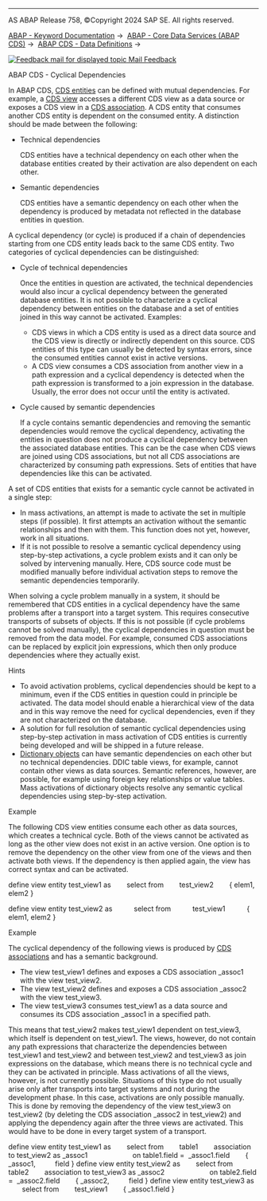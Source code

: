   

* * *

AS ABAP Release 758, ©Copyright 2024 SAP SE. All rights reserved.

[ABAP - Keyword Documentation](javascript:call_link\('abenabap.htm'\)) →  [ABAP - Core Data Services (ABAP CDS)](javascript:call_link\('abencds.htm'\)) →  [ABAP CDS - Data Definitions](javascript:call_link\('abencds_entities.htm'\)) → 

 [![](Mail.gif?object=Mail.gif "Feedback mail for displayed topic") Mail Feedback](mailto:f1_help@sap.com?subject=Feedback%20on%20ABAP%20Documentation&body=Document:%20ABAP%20CDS%20-%20Cyclical%20Dependencies%2C%20ABENCDS_CYCLE_PROBLEMS%2C%20758%0D%0A%0D%0AError:%0D%0A%0D%0A%0D%0A%0D%0ASuggestion%20for%20improvement:)

ABAP CDS - Cyclical Dependencies

In ABAP CDS, [CDS entities](javascript:call_link\('abencds_entity_glosry.htm'\) "Glossary Entry") can be defined with mutual dependencies. For example, a [CDS view](javascript:call_link\('abencds_view_glosry.htm'\) "Glossary Entry") accesses a different CDS view as a data source or exposes a CDS view in a [CDS association](javascript:call_link\('abencds_association_glosry.htm'\) "Glossary Entry"). A CDS entity that consumes another CDS entity is dependent on the consumed entity. A distinction should be made between the following:

-   Technical dependencies
    
    CDS entities have a technical dependency on each other when the database entities created by their activation are also dependent on each other.
    
-   Semantic dependencies
    
    CDS entities have a semantic dependency on each other when the dependency is produced by metadata not reflected in the database entities in question.
    

A cyclical dependency (or cycle) is produced if a chain of dependencies starting from one CDS entity leads back to the same CDS entity. Two categories of cyclical dependencies can be distinguished:

-   Cycle of technical dependencies
    
    Once the entities in question are activated, the technical dependencies would also incur a cyclical dependency between the generated database entities. It is not possible to characterize a cyclical dependency between entities on the database and a set of entities joined in this way cannot be activated. Examples:
    
    -   CDS views in which a CDS entity is used as a direct data source and the CDS view is directly or indirectly dependent on this source. CDS entities of this type can usually be detected by syntax errors, since the consumed entities cannot exist in active versions.
    -   A CDS view consumes a CDS association from another view in a path expression and a cyclical dependency is detected when the path expression is transformed to a join expression in the database. Usually, the error does not occur until the entity is activated.
-   Cycle caused by semantic dependencies
    
    If a cycle contains semantic dependencies and removing the semantic dependencies would remove the cyclical dependency, activating the entities in question does not produce a cyclical dependency between the associated database entities. This can be the case when CDS views are joined using CDS associations, but not all CDS associations are characterized by consuming path expressions. Sets of entities that have dependencies like this can be activated.
    

A set of CDS entities that exists for a semantic cycle cannot be activated in a single step:

-   In mass activations, an attempt is made to activate the set in multiple steps (if possible). It first attempts an activation without the semantic relationships and then with them. This function does not yet, however, work in all situations.
-   If it is not possible to resolve a semantic cyclical dependency using step-by-step activations, a cycle problem exists and it can only be solved by intervening manually. Here, CDS source code must be modified manually before individual activation steps to remove the semantic dependencies temporarily.

When solving a cycle problem manually in a system, it should be remembered that CDS entities in a cyclical dependency have the same problems after a transport into a target system. This requires consecutive transports of subsets of objects. If this is not possible (if cycle problems cannot be solved manually), the cyclical dependencies in question must be removed from the data model. For example, consumed CDS associations can be replaced by explicit join expressions, which then only produce dependencies where they actually exist.

Hints

-   To avoid activation problems, cyclical dependencies should be kept to a minimum, even if the CDS entities in question could in principle be activated. The data model should enable a hierarchical view of the data and in this way remove the need for cyclical dependencies, even if they are not characterized on the database.
-   A solution for full resolution of semantic cyclical dependencies using step-by-step activation in mass activation of CDS entities is currently being developed and will be shipped in a future release.
-   [Dictionary objects](javascript:call_link\('abendictionary_object_glosry.htm'\) "Glossary Entry") can have semantic dependencies on each other but no technical dependencies. DDIC table views, for example, cannot contain other views as data sources. Semantic references, however, are possible, for example using foreign key relationships or value tables. Mass activations of dictionary objects resolve any semantic cyclical dependencies using step-by-step activation.

Example

The following CDS view entities consume each other as data sources, which creates a technical cycle. Both of the views cannot be activated as long as the other view does not exist in an active version. One option is to remove the dependency on the other view from one of the views and then activate both views. If the dependency is then applied again, the view has correct syntax and can be activated.

define view entity test\_view1 as
       select from
       test\_view2
       { elem1, elem2 }

define view entity test\_view2 as
          select from
          test\_view1
          { elem1, elem2 }

Example

The cyclical dependency of the following views is produced by [CDS associations](javascript:call_link\('abencds_association_glosry.htm'\) "Glossary Entry") and has a semantic background.

-   The view test\_view1 defines and exposes a CDS association \_assoc1 with the view test\_view2.
-   The view test\_view2 defines and exposes a CDS association \_assoc2 with the view test\_view3.
-   The view test\_view3 consumes test\_view1 as a data source and consumes its CDS association \_assoc1 in a specified path.

This means that test\_view2 makes test\_view1 dependent on test\_view3, which itself is dependent on test\_view1. The views, however, do not contain any path expressions that characterize the dependencies between test\_view1 and test\_view2 and between test\_view2 and test\_view3 as join expressions on the database, which means there is no technical cycle and they can be activated in principle. Mass activations of all the views, however, is not currently possible. Situations of this type do not usually arise only after transports into target systems and not during the development phase. In this case, activations are only possible manually. This is done by removing the dependency of the view test\_view3 on test\_view2 (by deleting the CDS association \_assoc2 in test\_view2) and applying the dependency again after the three views are activated. This would have to be done in every target system of a transport.

define view entity test\_view1 as
       select from
       table1
       association to test\_view2 as \_assoc1
                      on table1.field =  \_assoc1.field
       { \_assoc1,
         field }
define view entity test\_view2 as
       select from
       table2
       association to test\_view3 as \_assoc2
                      on table2.field =  \_assoc2.field
       { \_assoc2,
         field }
define view entity test\_view3 as
       select from
       test\_view1
       { \_assoc1.field }